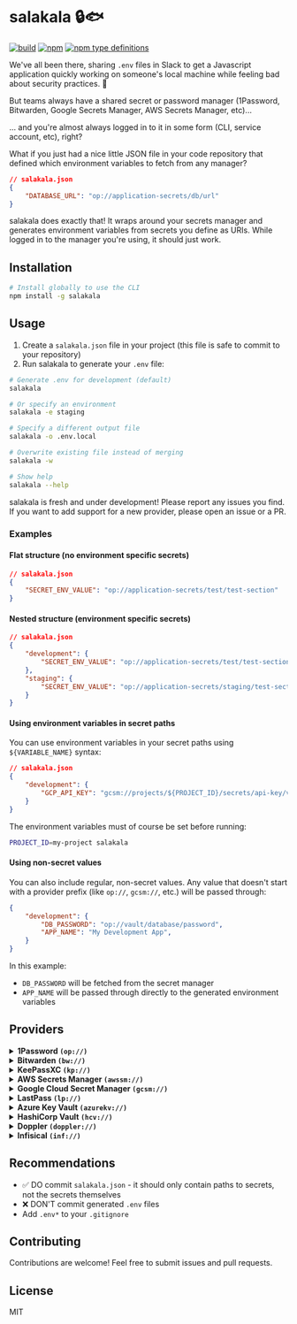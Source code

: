 # salakala 🔒🐟

<p>
  <a href="https://github.com/auth70/salakala/actions"><img src="https://img.shields.io/github/actions/workflow/status/auth70/salakala/test.yml?logo=github" alt="build"></a>
  <a href="https://www.npmjs.com/package/salakala"><img src="https://img.shields.io/npm/v/salakala" alt="npm"></a>
  <a href="https://www.npmjs.com/package/salakala"><img src="https://img.shields.io/npm/types/salakala" alt="npm type definitions"></a>
</p>

We've all been there, sharing `.env` files in Slack to get a Javascript application quickly working on someone's local machine while feeling bad about security practices. 🫠

But teams always have a shared secret or password manager (1Password, Bitwarden, Google Secrets Manager, AWS Secrets Manager, etc)...

... and you're almost always logged in to it in some form (CLI, service account, etc), right?

What if you just had a nice little JSON file in your code repository that defined which environment variables to fetch from any manager?

```json
// salakala.json
{
    "DATABASE_URL": "op://application-secrets/db/url"
}
```

salakala does exactly that! It wraps around your secrets manager and generates environment variables from secrets you define as URIs. While logged in to the manager you're using, it should just work.

## Installation

```bash
# Install globally to use the CLI
npm install -g salakala
```

## Usage

1. Create a `salakala.json` file in your project (this file is safe to commit to your repository)
2. Run salakala to generate your `.env` file:

```bash
# Generate .env for development (default)
salakala

# Or specify an environment
salakala -e staging

# Specify a different output file
salakala -o .env.local

# Overwrite existing file instead of merging
salakala -w

# Show help
salakala --help
```

salakala is fresh and under development! Please report any issues you find. If you want to add support for a new provider, please open an issue or a PR.

### Examples

#### Flat structure (no environment specific secrets)

```json
// salakala.json
{
    "SECRET_ENV_VALUE": "op://application-secrets/test/test-section"
}
```

#### Nested structure (environment specific secrets)

```json
// salakala.json
{
    "development": {
        "SECRET_ENV_VALUE": "op://application-secrets/test/test-section"
    },
    "staging": {
        "SECRET_ENV_VALUE": "op://application-secrets/staging/test-section"
    }
}
```

#### Using environment variables in secret paths

You can use environment variables in your secret paths using `${VARIABLE_NAME}` syntax:

```json
// salakala.json
{
    "development": {
        "GCP_API_KEY": "gcsm://projects/${PROJECT_ID}/secrets/api-key/versions/latest"
    }
}
```

The environment variables must of course be set before running:

```bash
PROJECT_ID=my-project salakala
```

#### Using non-secret values

You can also include regular, non-secret values. Any value that doesn't start with a provider prefix (like `op://`, `gcsm://`, etc.) will be passed through:

```json
{
    "development": {
        "DB_PASSWORD": "op://vault/database/password",
        "APP_NAME": "My Development App",
    }
}
```

In this example:
- `DB_PASSWORD` will be fetched from the secret manager
- `APP_NAME` will be passed through directly to the generated environment variables

## Providers

<details>
<summary><b>1Password <code>(op://)</code></b></summary>

<hr>

Uses the 1Password CLI to fetch secrets. Requires the `op` CLI to be installed.

✅ Tested against a real 1Password account in CI
🧑‍💻 Interactive login via invoking `op`
🤖 Noninteractive login using environment variables

**Format:**

```
op://vault-name/item-name/[section-name/]field-name
```

**Example:**
```
op://Personal/AWS/access-key
```
<hr>

</details>

<details>
<summary><b>Bitwarden <code>(bw://)</code></b></summary>

<hr>

Uses the Bitwarden CLI (`bw`) to fetch secrets. Requires the `bw` CLI to be installed. Supports different vault locations.

✅ Tested against a real Bitwarden account in CI
🧑‍💻 Interactive login via invoking `bw`
🤖 Noninteractive login using environment variables

**Format:**
```
bw://[folder]/item-name-or-id/field::json-key
```

**Example: Plaintext field via item ID:**
```
bw://1c9448b3-3d30-4f01-8d3c-3a4b8d14d00a/password
```

**Example: Plaintext field via item name:**
```
bw://my-folder/my-item/password
```

**Example: JSON field via item name:**
```
bw://my-folder/my-item/notes::foo.bar[1]
```
<small><i>This expects that the item has a `notes` field that is a JSON object. It will return the value of the `foo.bar[1]` key.</i></small>

**Example: URI from a login item:**
```
bw://my-folder/my-item/uris/0
```
<small><i>This would get the first URI from the `uris` field.</i></small>
<hr>
</details>

<details>
<summary><b>KeePassXC <code>(kp://)</code></b></summary>

<hr>
Uses the KeePassXC CLI to fetch secrets from a KeePass database. Requires the `keepassxc-cli` CLI to be installed.

✅ Tested against a real KeePass database in CI
🧑‍💻 Interactive login via invoking `keepassxc-cli`
🤖 Noninteractive login using environment variables

**Format:**
```
kp://path/to/database.kdbx/entry-path/field
```

**Example:**
```
kp:///Users/me/secrets.kdbx/Web/GitHub/Password
```

**Notes:**
- To find field titles, you can use the `keepassxc-cli` command: `keepassxc-cli show "/path/to/database.kdbx" "entry-name"`

<hr>
</details>

<details>
<summary><b>AWS Secrets Manager <code>(awssm://)</code></b></summary>

<hr>

Fetches secrets from AWS Secrets Manager. Requires some form of AWS credentials to be configured. Uses the AWS SDK to fetch secrets.

✅ Tested against a real AWS account in CI
🧑‍💻 Semi-interactive login
🤖 Noninteractive login using environment variables

**Format:**
```
awssm://region/secret-name[:key]
```

**Example: Plaintext secret:**
```
awssm://us-east-1/prod/api-key
```

**Example: JSON object:**
```
awssm://us-east-1/prod/database
```
<small><i>This will fetch the entire JSON object in the `database` secret and pass it through as a JSON string.</i></small>

**Example: Specific key in JSON object:**
```
awssm://us-east-1/prod/database::password
```
<small><i>This will fetch the `password` key from the JSON object in the `database` secret.</i></small>

<hr>

</details>

<details>
<summary><b>Google Cloud Secret Manager <code>(gcsm://)</code></b></summary>

<hr>

Fetches secrets from Google Cloud Secret Manager. Requires Google Cloud credentials to be configured. Uses the Google Cloud SDK to fetch secrets.

✅ Tested against a real Google Cloud project in CI
🧑‍💻 Semi-interactive login
🤖 Noninteractive login using environment variables

**Format:**
```
gcsm://projects/project-id/secrets/secret-id/versions/version[:key]
```

**Example: Plaintext secret:**
```
gcsm://projects/my-project/secrets/api-key/versions/latest
```

**Example: JSON object:**
```
gcsm://projects/my-project/secrets/database/versions/latest
```
<small><i>This will fetch the entire JSON object in the `database` secret and pass it through as a JSON string.</i></small>

**Example: Specific key in JSON object:**
```
gcsm://projects/my-project/secrets/database/versions/latest::password
```
<small><i>This will fetch the `password` key from the JSON object in the `database` secret.</i></small>

<hr>
</details>

<details>
<summary><b>LastPass <code>(lp://)</code></b></summary>

<hr>

Uses the LastPass CLI to fetch secrets. Requires the `lpass` CLI to be installed.

❌ Needs testing

**Format:**
```
lp://group/item-name[/field]
```

**Example:**
```
lp://Personal/AWS/api-key
```

<hr>
</details>

<details>
<summary><b>Azure Key Vault <code>(azurekv://)</code></b></summary>

<hr>

Fetches secrets from Azure Key Vault. Requires Azure credentials to be configured. Uses the Azure SDK to fetch secrets.

❌ Needs testing

**Format:**
```
azurekv://vault-name.vault.azure.net/secret-name
```

**Example:**
```
azurekv://my-vault.vault.azure.net/database-password
```

<hr>
</details>

<details>
<summary><b>HashiCorp Vault <code>(hcv://)</code></b></summary>

<hr>

Fetches secrets from HashiCorp Vault. Requires the `VAULT_ADDR` and `VAULT_TOKEN` environment variables to be set. Uses the HashiCorp Vault SDK to fetch secrets.

❌ Needs testing

**Format:**
```
hcv://vault-address/secret/path
```

**Example:**
```
hcv://vault.example.com:8200/secret/data/database/credentials
```

<hr>

</details>

<details>
<summary><b>Doppler <code>(doppler://)</code></b></summary>

<hr>

Uses the Doppler CLI to fetch secrets. Requires the Doppler CLI to be installed.

❌ Needs testing

**Format:**
```
doppler://project/config/secret-name
```

**Example:**
```
doppler://my-project/dev/DATABASE_URL
```

<hr>
</details>

<details>
<summary><b>Infisical <code>(inf://)</code></b></summary>

<hr>

Uses the Infisical CLI to fetch secrets. Requires the Infisical CLI to be installed.

❌ Needs testing

**Format:**
```
inf://workspace/environment/secret-name
```

**Example:**
```
inf://my-project/dev/DATABASE_URL
```

<hr>
</details>


## Recommendations

- ✅ DO commit `salakala.json` - it should only contain paths to secrets, not the secrets themselves
- ❌ DON'T commit generated `.env` files
- Add `.env*` to your `.gitignore`

## Contributing

Contributions are welcome! Feel free to submit issues and pull requests.

## License

MIT